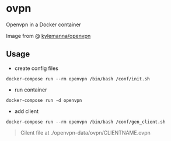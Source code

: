 # ovpn
Openvpn in a Docker container

Image from @ [kylemanna/openvpn](https://hub.docker.com/r/kylemanna/openvpn/) 

## Usage
 - create config files
  ```
  docker-compose run --rm openvpn /bin/bash /conf/init.sh
   ```
 - run container
  ```
  docker-compose run -d openvpn
   ```
 - add client
  ```
  docker-compose run --rm openvpn /bin/bash /conf/gen_client.sh
   ```
  > Cilent file at ./openvpn-data/ovpn/CLIENTNAME.ovpn
 
 
